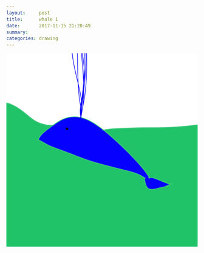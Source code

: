 ```yaml
---
layout:     post
title:      whale 1
date:       2017-11-15 21:20:49
summary:    
categories: drawing
---
```

![whale 1](/images/diary/whale-1.png ".")
